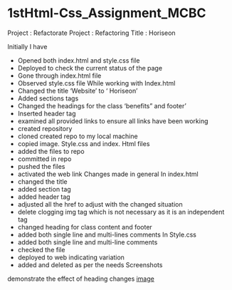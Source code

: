 # 1stHtml-Css_Assignment_MCBC
Project : Refactorate 
Project : Refactoring
Title : Horiseon 

Initially 
I have 
-	Opened both index.html and style.css file
-	Deployed to check the current status of the page 
-	Gone through index.html file
-	Observed style.css file
While working with Index.html
-	Changed the  title ‘Website’ to ‘ Horiseon’
-	Added sections tags 
-	Changed the headings for the class ‘benefits” and footer’
-	Inserted header tag
-	examined all provided links to ensure all links have been working 
-	created repository 
-	cloned created repo to my local machine 
-	copied image. Style.css and index. Html files 
-	added the files to repo
-	committed in repo
-	pushed the files 
-	activated the web link
Changes made in general
In index.html 
-	changed the title
-	added section tag
-	added header tag 
-	adjusted all the href to adjust with the changed situation 
-	delete clogging img tag which is not necessary as it is an independent tag
-	changed heading for class content and footer
-	added both single line and multi-lines comments 
In Style.css 
-	added both single line and multi-line comments
-	checked  the file 
-	deployed to web indicating variation
-	added and deleted as per the needs 
Screenshots
 
demonstrate the effect of heading changes 
[image](https://user-images.githubusercontent.com/41316429/109594659-4c7c6200-7b67-11eb-9697-d352c9e24f25.png)






